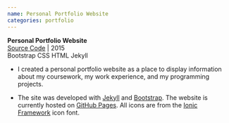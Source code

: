 ```yaml
---
name: Personal Portfolio Website
categories: portfolio
---
```


**Personal Portfolio Website** <br />
[Source Code](https://github.com/MitchLindsay/mitchlindsay.github.io)
| 2015<br />
<span class="label label-danger">Bootstrap</span>
<span class="label label-danger">CSS</span>
<span class="label label-danger">HTML</span>
<span class="label label-danger">Jekyll</span><br />

* I created a personal portfolio website as a place to display information
about my coursework, my work experience, and my programming projects.

* The site was developed with [Jekyll](http://jekyllrb.com/) and [Bootstrap](http://getbootstrap.com/).
The website is currently hosted on [GitHub Pages](https://pages.github.com/). All icons are
from the [Ionic Framework](http://ionicons.com/) icon font.
